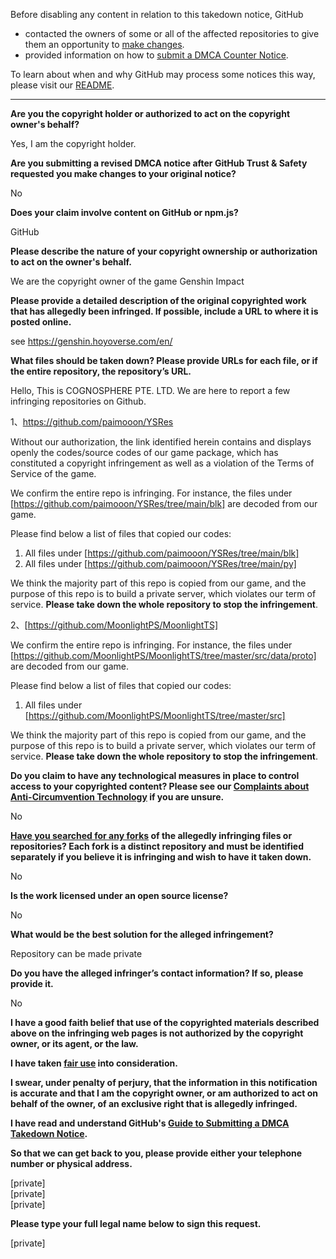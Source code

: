 Before disabling any content in relation to this takedown notice, GitHub
- contacted the owners of some or all of the affected repositories to give them an opportunity to [make changes](https://docs.github.com/en/github/site-policy/dmca-takedown-policy#a-how-does-this-actually-work).
- provided information on how to [submit a DMCA Counter Notice](https://docs.github.com/en/articles/guide-to-submitting-a-dmca-counter-notice).

To learn about when and why GitHub may process some notices this way, please visit our [README](https://github.com/github/dmca/blob/master/README.md#anatomy-of-a-takedown-notice).

---

**Are you the copyright holder or authorized to act on the copyright owner's behalf?**

Yes, I am the copyright holder.

**Are you submitting a revised DMCA notice after GitHub Trust & Safety requested you make changes to your original notice?**

No

**Does your claim involve content on GitHub or npm.js?**

GitHub

**Please describe the nature of your copyright ownership or authorization to act on the owner's behalf.**

We are the copyright owner of the game Genshin Impact

**Please provide a detailed description of the original copyrighted work that has allegedly been infringed. If possible, include a URL to where it is posted online.**

see https://genshin.hoyoverse.com/en/

**What files should be taken down? Please provide URLs for each file, or if the entire repository, the repository’s URL.**

Hello, This is COGNOSPHERE PTE. LTD. We are here to report a few infringing repositories on Github.

1、https://github.com/paimooon/YSRes

Without our authorization, the link identified herein contains and displays openly the codes/source codes of our game package, which has constituted a copyright infringement as well as a violation of the Terms of Service of the game.

We confirm the entire repo is infringing. For instance, the files under [https://github.com/paimooon/YSRes/tree/main/blk] are decoded from our game.

Please find below a list of files that copied our codes:

1. All files under [https://github.com/paimooon/YSRes/tree/main/blk]  
2. All files under [https://github.com/paimooon/YSRes/tree/main/py]

We think the majority part of this repo is copied from our game, and the purpose of this repo is to build a private server, which violates our term of service. **Please take down the whole repository to stop the infringement**.

2、[https://github.com/MoonlightPS/MoonlightTS]

We confirm the entire repo is infringing. For instance, the files under [https://github.com/MoonlightPS/MoonlightTS/tree/master/src/data/proto] are decoded from our game.

Please find below a list of files that copied our codes:

1. All files under [https://github.com/MoonlightPS/MoonlightTS/tree/master/src]

We think the majority part of this repo is copied from our game, and the purpose of this repo is to build a private server, which violates our term of service. **Please take down the whole repository to stop the infringement**.

**Do you claim to have any technological measures in place to control access to your copyrighted content? Please see our <a href="https://docs.github.com/articles/guide-to-submitting-a-dmca-takedown-notice#complaints-about-anti-circumvention-technology">Complaints about Anti-Circumvention Technology</a> if you are unsure.**

No

**<a href="https://docs.github.com/articles/dmca-takedown-policy#b-what-about-forks-or-whats-a-fork">Have you searched for any forks</a> of the allegedly infringing files or repositories? Each fork is a distinct repository and must be identified separately if you believe it is infringing and wish to have it taken down.**

No

**Is the work licensed under an open source license?**

No

**What would be the best solution for the alleged infringement?**

Repository can be made private

**Do you have the alleged infringer’s contact information? If so, please provide it.**

No

**I have a good faith belief that use of the copyrighted materials described above on the infringing web pages is not authorized by the copyright owner, or its agent, or the law.**

**I have taken <a href="https://www.lumendatabase.org/topics/22">fair use</a> into consideration.**

**I swear, under penalty of perjury, that the information in this notification is accurate and that I am the copyright owner, or am authorized to act on behalf of the owner, of an exclusive right that is allegedly infringed.**

**I have read and understand GitHub's <a href="https://docs.github.com/articles/guide-to-submitting-a-dmca-takedown-notice/">Guide to Submitting a DMCA Takedown Notice</a>.**

**So that we can get back to you, please provide either your telephone number or physical address.**

[private]  
[private]  
[private]  

**Please type your full legal name below to sign this request.**

[private]  

